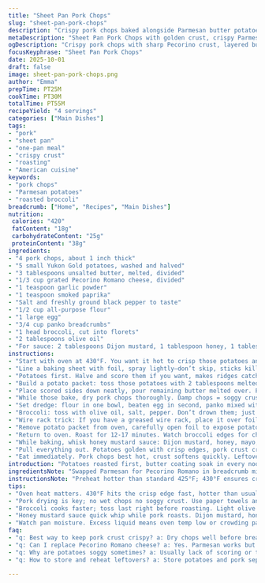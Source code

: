 ```yaml
---
title: "Sheet Pan Pork Chops"
slug: "sheet-pan-pork-chops"
description: "Crispy pork chops baked alongside Parmesan butter potatoes and roasted broccoli. Uses flexible coating with flour, egg, and a seasoned breadcrumb mix. Roast potatoes first in foil with butter and cheese for a rich, tender interior. Broccoli tossed in olive oil, salt and pepper added last on the pan to crisp up. Pork chops get a golden crust yet stay juicy. Honey mustard sauce on the side adds a tangy kick. Kitchen hacks included for air circulation and preventing soggy pork. Timing adjusted and some ingredients swapped for variety and extra flavor depth."
metaDescription: "Sheet Pan Pork Chops with golden crust, crispy Parmesan butter potatoes, roasted broccoli, and tangy honey mustard sauce. Crispy texture, clear timing cues, smart hacks."
ogDescription: "Crispy pork chops with sharp Pecorino crust, layered buttered potatoes, roasted broccoli, and a zingy honey mustard sauce. Timing and texture nailed with wire rack trick."
focusKeyphrase: "Sheet Pan Pork Chops"
date: 2025-10-01
draft: false
image: sheet-pan-pork-chops.png
author: "Emma"
prepTime: PT25M
cookTime: PT30M
totalTime: PT55M
recipeYield: "4 servings"
categories: ["Main Dishes"]
tags:
- "pork"
- "sheet pan"
- "one-pan meal"
- "crispy crust"
- "roasting"
- "American cuisine"
keywords:
- "pork chops"
- "Parmesan potatoes"
- "roasted broccoli"
breadcrumb: ["Home", "Recipes", "Main Dishes"]
nutrition: 
 calories: "420"
 fatContent: "18g"
 carbohydrateContent: "25g"
 proteinContent: "38g"
ingredients:
- "4 pork chops, about 1 inch thick"
- "5 small Yukon Gold potatoes, washed and halved"
- "3 tablespoons unsalted butter, melted, divided"
- "1/3 cup grated Pecorino Romano cheese, divided"
- "1 teaspoon garlic powder"
- "1 teaspoon smoked paprika"
- "Salt and freshly ground black pepper to taste"
- "1/2 cup all-purpose flour"
- "1 large egg"
- "3/4 cup panko breadcrumbs"
- "1 head broccoli, cut into florets"
- "2 tablespoons olive oil"
- "For sauce: 2 tablespoons Dijon mustard, 1 tablespoon honey, 1 tablespoon mayonnaise, splash lemon juice"
instructions:
- "Start with oven at 430°F. You want it hot to crisp those potatoes and pork skin right."
- "Line a baking sheet with foil, spray lightly—don’t skip, sticks kill all good bite."
- "Potatoes first. Halve and score them if you want, makes ridges catch butter and crisp up. Lightly spray foil to help with roast and ease cleanup."
- "Build a potato packet: toss those potatoes with 2 tablespoons melted butter, half the Pecorino Romano, garlic powder, smoked paprika, salt, and pepper. Mix well so every side kissed with fat."
- "Place scored sides down neatly, pour remaining butter melted over. Pop in the oven for about 12 minutes. You want edges browning, centers just starting to steam through. Use color and smell, rich toasted butter aroma signals readiness."
- "While those bake, dry pork chops thoroughly. Damp chops = soggy crust, no good. Season with salt and pepper both sides."
- "Set dredge: flour in one bowl, beaten egg in second, panko mixed with remaining Pecorino Romano and smoked paprika in third. Dunk pork chops in flour, shake off excess (too much flour clumps when cooking), dip in egg quickly so no excess runs off, then coat in breadcrumb mix, pressing crumbs on top for crust surface."
- "Broccoli: toss with olive oil, salt, pepper. Don’t drown them; just a shiny coat."
- "Wire rack trick: If you have a greased wire rack, place it over foil-lined sheet. Pork chops and potato packet go here. Air circulation underneath keeps pork chops crisp bottom, prevents them going rubbery from sitting in fat."
- "Remove potato packet from oven, carefully open foil to expose potatoes. Place pork chops on wire rack or directly on pan if no rack. Scatter broccoli around pork."
- "Return to oven. Roast for 12-17 minutes. Watch broccoli edges for charring and crispy snap, potatoes should be soft inside, test by poking with fork. Pork chops hit 145°F internally; use instant read thermometer. Don’t guess here, dry chops kill the mood. Undercook a bit if unsure, carryover heat finishes the job."
- "While baking, whisk honey mustard sauce: Dijon mustard, honey, mayo, splash lemon juice. Adjust balance to taste—bright, sweet, tangy. Serve on side to dip pork. Adds needed moisture contrast."
- "Pull everything out. Potatoes golden with crisp edges, pork crust crunchy and deeply browned, broccoli vibrant green with browned tips. Smell? Butter, garlic, roasted pork, tangy honey mustard. Sounds from pan? Slight sizzle fading to silence means time to eat."
- "Eat immediately. Pork chops best hot, crust softens quickly. Leftovers? Potatoes reheat well, pork chops turn dry—better cold in salad or reheated carefully with foil tied loosely."
introduction: "Potatoes roasted first, butter coating soak in every nook. Crunchy pork crusts made with Pecorino Romano instead of Parmesan; sharper, saltier bite. Mustard sauce tames richness, a zing of acid. Learned to pat pork dry completely—no compromise on crust. Wire rack underneath pork chops changes game; air circulation keeps skin crisp, not stewing in juices. Split baking times to get textures right: potatoes soften, broccoli crisps, pork golden but tender. Timing is guide but watch colors, smells more. Potato scoring? Optional but makes crispy edges faster. Broccoli gets roasting time last to stay crisp, not limp. Different vibe from soggy single-pan one-step dishes. Variables—too thick chops need longer, thinner less. If no thermometer, press pork chop—springs back juicy, not firm."
ingredientsNote: "Swapped Parmesan for Pecorino Romano in breadcrumb mix for sharper, saltier flavor. Butter melted and divided helps layering rich flavor on potatoes; don't skip. Yukon Gold potatoes chosen for buttery texture that crisps well; russets okay but drier. Garlic powder and smoked paprika add depth; omit or replace paprika with cumin for smoky earth. Panko gives crunch but can swap for crushed cornflakes or breadcrumbs from day-old bread—toast first. Dill or thyme can go in breadcrumb mix for herb twist. Broccoli prepped fresh, olive oil ensures roasting, salt balances bitterness. Mustard sauce augmented with mayo to add creaminess and lemon juice for brightness—no mayo, replace with Greek yogurt or skip altogether for sharpness. Flour dredge important for binding egg and crumbs; use gluten-free flour if needed. Egg wash traps crumbs; no egg, use buttermilk or milk. Season all layers well; bland coating no fun."
instructionsNote: "Preheat hotter than standard 425°F; 430°F ensures crisp potatoes and pork crust. Potato packet first to jumpstart cooking; foil packets trap steam but scoring aids crisp outside. Melted butter coats potatoes distinctly—helps brown edges fast. Flip potatoes scored side down on foil for better contact with pan heat. Pork dried thoroughly to prevent soggy crust—moisture kills crispiness. Dredging steps crucial: flour dusting for egg to stick, egg wetting crumbs. Overdo flour and crumbs fall off; underdo and crust uneven. Breadcrumb mix pressed firmly on pork to form crust, messy buts worth it. Broccoli tossed just before roasting; oil, salt for quick crispness. Wire rack not mandatory but recommended; air circulation key to avoid soggy bottom on chops. Add broccoli last as it cooks faster, preventing mush. Internal temp over time: pork chops start to sizzle, aroma intensifies. Pull at 145°F inside, rest 3-5 minutes outside oven for juicy finish. Sauce made ahead, balanced in sweetness and acidity to contrast fried richness. Watch pan moisture; excess liquid means oven too low or pork overcrowded. If no thermometer, press pork chop center gently; firm with some bounce means cooked. Don’t overcook; dry pork sucks flavor out fast."
tips:
- "Oven heat matters. 430°F hits the crisp edge fast, hotter than usual. Watch potato edges browning; butter aroma signals roast near done. Don’t skip foil spray or potatoes stick—cleanup nightmare. Butter divided seals moisture inside, but also helps crisp outside. Potato scoring optional but makes crisp edges quicker. Flip scored side down for max browning. Timing potatoes first, then pork and broccoli on wire rack traps air. Keeps chops crisp underneath, stops soggy crust. Learned hard with soggy bottoms on earlier tries."
- "Pork drying is key; no wet chops no soggy crust. Use paper towels and be thorough. Season chops well both sides, salt and pepper penetrate better when dry. Flour dusting first for egg adhesion, shake off excess or lumps burn. Egg quick dip; too much runs off, crumbs slide off later. Breadcrumb mix pressed firmly into pork surface; crumbs fall off if light coat. Mix panko with Pecorino Romano and paprika to add sharpness and smoky depth. Can swap paprika for cumin if preferred. Herbs like thyme or dill can also go in crumb mix for variety."
- "Broccoli cooks faster; toss last right before roasting. Light olive oil coat, salt, and pepper only. Don’t drown; mushy broccoli ruins texture contrast. Add on pan after removing potato packet. Scatter around pork chops to catch juices but ensure no overcrowding. Watch broccoli edges for charring signals. Crisp snap means done; limp means underdone or oversteamed. Can swap broccoli for other quick roast veg if preferred. Wire rack allows air below chops, essential for crispy underside. If no rack, expect softer bottom crust."
- "Honey mustard sauce quick whip while pork roasts. Dijon mustard, honey, mayo for creaminess, splash lemon juice for brightness—adjust balance for your taste. No mayo? Greek yogurt works or skip for sharper tang. Serve on side to avoid soggy crust. Sauce adds moisture contrast to dry pork crust. Use instant read thermometer for chops target 145°F internal. Carryover heat finishes cooking. No thermometer? Press test works; should bounce back slightly but firm. Overcooking dries texture; undercook slightly better than over."
- "Watch pan moisture. Excess liquid means oven temp low or crowding pan. Foil packets trap steam for potatoes but scored edges help crisp. Remove potato packet before adding pork and broccoli to prevent steaming. Timing multitask: potatoes soften first then pork and broccoli roast together. Roast 12-17 mins but sensory counts more: listen for sizzle near chops, smell toasted butter and roasted pork aroma, watch for browned tips on broccoli. Rest chops 3-5 mins after removing, keeps juices inside. Leftovers reheat differently; potatoes hold well, pork dries fast. Use pork cold in salad or wrapped loose foil reheated carefully."
faq:
- "q: Best way to keep pork crust crispy? a: Dry chops well before breading. Use wire rack under chops so air circulates. Avoid overcrowding pan makes crust soggy. Press crumbs firmly to stick. High temp oven helps brown crust fast. Rest chops after baking; juices redistribute. Skip foil directly under if rack present, traps moisture. Crust sogginess usually from moisture or low heat."
- "q: Can I replace Pecorino Romano cheese? a: Yes. Parmesan works but less sharp, softer flavor. Harder aged cheddar or asiago could work too but adjust salt. No cheese? Butter and paprika in crumb mix gives some flavor. Cheese key for salty crunch though. Herbs added to breadcrumb mix change flavor—try thyme or dill if wanting twist. Panko crumbs optional - crushed toast or cornflakes can substitute but adjust cooking time for texture differences."
- "q: Why are potatoes soggy sometimes? a: Usually lack of scoring or too low oven temp. Roasting high temp with butter helps crisp edges. Don’t crowd pan or leave uncovered moisture traps. Foil packet steam traps moisture but scoring potatoes allows steam to escape and edges crisp. Spray foil or lightly oil foil so potatoes don’t stick. Flip scored edges down for direct heat contact. Watch aroma of toasted butter. Undercooked potatoes feel mushy inside; poke test helps. Russets can dry faster but Yukon Gold preferred for buttery texture."
- "q: How to store and reheat leftovers? a: Store potatoes and pork separately if possible. Potatoes reheat well in oven or toaster oven to regain crisp edges. Pork reheats best loosely wrapped in foil in oven low heat or eaten cold in salad to avoid drying. Microwave reheats dry pork fast. Broccoli reheats okay but can get soft and lose crispness. Sauce best stored separately, stir before serving. Leftovers last 3-4 days refrigerated. Freeze pork chops individually wrapped to retain moisture best."

---
```

